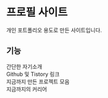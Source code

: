 # 프로필 사이트

개인 포트폴리오 용도로 만든 사이트입니다.

## 기능

간단한 자기소개  
Github 및 Tistory 링크  
지금까지 만든 프로젝트 모음  
지금까지의 커리어
